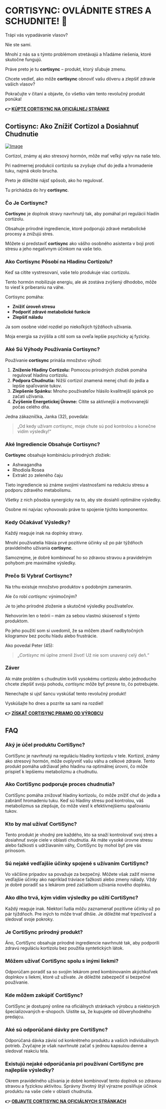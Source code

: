 # CORTISYNC: OVLÁDNITE STRES A SCHUDNITE! 💪

Trápi vás vypadávanie vlasov? 

Nie ste sami. 

Mnohí z nás sa s týmto problémom stretávajú a hľadáme riešenia, ktoré skutočne fungujú. 

Práve preto je tu **cortisync** – produkt, ktorý sľubuje zmenu. 

Chcete vedieť, ako môže **cortisync** obnoviť vašu dôveru a zlepšiť zdravie vašich vlasov? 

Pokračujte v čítaní a objavte, čo všetko vám tento revolučný produkt ponúka!



**👉 [KÚPTE CORTISYNC NA OFICIÁLNEJ STRÁNKE](https://gchaffi.com/7bhnDRwm)**

## Cortisync: Ako Znížiť Cortizol a Dosiahnuť Chudnutie

[![Image](https://www2.sellhealth.com/239/cortisync_5_1a.jpg)](https://gchaffi.com/7bhnDRwm)

Cortizol, známy aj ako stresový hormón, môže mať veľký vplyv na naše telo. 

Pri nadmernej produkcii cortizolu sa zvyšuje chuť do jedla a hromadenie tuku, najmä okolo brucha.

Preto je dôležité nájsť spôsob, ako ho regulovať.

Tu prichádza do hry **cortisync**.

### Čo Je Cortisync?

**Cortisync** je doplnok stravy navrhnutý tak, aby pomáhal pri regulácii hladín cortizolu. 

Obsahuje prírodné ingrediencie, ktoré podporujú zdravé metabolické procesy a znižujú stres.

Môžete si predstaviť **cortisync** ako vášho osobného asistenta v boji proti stresu a jeho negatívnym účinkom na vaše telo.

### Ako Cortisync Pôsobí na Hladinu Cortizolu?

Keď sa cítite vystresovaní, vaše telo produkuje viac cortizolu. 

Tento hormón mobilizuje energiu, ale ak zostáva zvýšený dlhodobo, môže to viesť k priberaniu na váhe. 

Cortisync pomáha:

- **Znížiť úroveň stresu**
- **Podporiť zdravé metabolické funkcie**
- **Zlepšiť náladu**

Ja som osobne videl rozdiel po niekoľkých týždňoch užívania. 

Moja energia sa zvýšila a cítil som sa oveľa lepšie psychicky aj fyzicky.

### Aké Sú Výhody Používania Cortisync?

Používanie **cortisync** prináša množstvo výhod:

1. **Zníženie Hladiny Cortizolu:** Pomocou prírodných zložiek pomáha regulovať hladinu cortizolu.
2. **Podpora Chudnutia:** Nižší cortizol znamená menej chuti do jedla a lepšie spaľovanie tukov.
3. **Zlepšenie Spánku:** Mnoho používateľov hlásilo kvalitnejší spánok po začatí užívania.
4. **Zvýšenie Energetickej Úrovne:** Cítite sa aktívnejší a motivovanejší počas celého dňa.

Jedna zákazníčka, Janka (32), povedala:

> „Od kedy užívam *cortisync*, moje chute sú pod kontrolou a konečne vidím výsledky!“

### Aké Ingrediencie Obsahuje Cortisync?

**Cortisync** obsahuje kombináciu prírodných zložiek:

- Ashwagandha
- Rhodiola Rosea
- Extrakt zo zeleného čaju

Tieto ingrediencie sú známe svojimi vlastnosťami na redukciu stresu a podporu zdravého metabolismu.

Všetky z nich pôsobia synergicky na to, aby ste dosiahli optimálne výsledky.

Osobne mi najviac vyhovovalo práve to spojenie týchto komponentov.

### Kedy Očakávať Výsledky?

Každý reaguje inak na doplnky stravy. 

Mnohí používatelia hlásia prvé pozitívne účinky už po pár týždňoch pravidelného užívania **cortisync**.

Samozrejme, je dobré kombinovať ho so zdravou stravou a pravidelným pohybom pre maximálne výsledky.

### Prečo Si Vybrať Cortisync?

Na trhu existuje množstvo produktov s podobným zameraním. 

Ale čo robí *cortisync* výnimočným? 

Je to jeho prírodné zloženie a skutočné výsledky používateľov. 

Nehovorím len o teórii – mám za sebou vlastnú skúsenosť s týmto produktom.

Po jeho použití som si uvedomil, že sa môžem zbaviť nadbytočných kilogramov bez pocitu hladu alebo frustrácie.

Ako povedal Peter (45):

> „*Cortisync* mi úplne zmenil život! Už nie som unavený celý deň.“

### Záver

Ak máte problém s chudnutím kvôli vysokému cortizolu alebo jednoducho chcete zlepšiť svoju pohodu, *cortisync* môže byť presne to, čo potrebujete. 

Nenechajte si ujsť šancu vyskúšať tento revolučný produkt!

Vyskúšajte ho dnes a pozrite sa sami na rozdiel!



**👉 [ZÍSKAŤ CORTISYNC PRIAMO OD VÝROBCU](https://gchaffi.com/7bhnDRwm)**

## FAQ

### Aký je účel produktu CortiSync?
CortiSync je navrhnutý na reguláciu hladiny kortizolu v tele. Kortizol, známy ako stresový hormón, môže ovplyvniť vašu váhu a celkové zdravie. Tento produkt pomáha udržiavať jeho hladinu na optimálnej úrovni, čo môže prispieť k lepšiemu metabolizmu a chudnutiu.

### Ako CortiSync podporuje proces chudnutia?
CortiSync pomáha znižovať hladiny kortizolu, čo môže znížiť chuť do jedla a zabrániť hromadeniu tuku. Keď sú hladiny stresu pod kontrolou, váš metabolizmus sa zlepšuje, čo môže viesť k efektívnejšiemu spaľovaniu tukov.

### Kto by mal užívať CortiSync?
Tento produkt je vhodný pre každého, kto sa snaží kontrolovať svoj stres a dosiahnuť svoje ciele v oblasti chudnutia. Ak máte vysoké úrovne stresu alebo ťažkosti s udržiavaním váhy, CortiSync by mohol byť pre vás prínosom.

### Sú nejaké vedľajšie účinky spojené s užívaním CortiSync?
Vo väčšine prípadov sa považuje za bezpečný. Môžete však zažiť mierne vedľajšie účinky ako napríklad tráviace ťažkosti alebo zmeny nálady. Vždy je dobré poradiť sa s lekárom pred začiatkom užívania nového doplnku.

### Ako dlho trvá, kým vidím výsledky po užití CortiSync?
Každý reaguje inak. Niektorí ľudia môžu zaznamenať pozitívne účinky už po pár týždňoch. Pre iných to môže trvať dlhšie. Je dôležité mať trpezlivosť a sledovať svoje pokroky.

### Je CortiSync prírodný produkt?
Áno, CortiSync obsahuje prírodné ingrediencie navrhnuté tak, aby podporili zdravú reguláciu kortizolu bez použitia syntetických látok.

### Môžem užívať CortiSync spolu s inými liekmi?
Odporúčam poradiť sa so svojím lekárom pred kombinovaním akýchkoľvek doplnkov s liekmi, ktoré už užívate. Je dôležité zabezpečiť si bezpečné používanie.

### Kde môžem zakúpiť CortiSync?
CortiSync je dostupný online na oficiálnych stránkach výrobcu a niektorých špecializovaných e-shopoch. Uistite sa, že kupujete od dôveryhodného predajcu.

### Aké sú odporúčané dávky pre CortiSync?
Odporúčaná dávka závisí od konkrétneho produktu a vašich individuálnych potrieb. Zvyčajne je však navrhnuté začať s jednou kapsulou denne a sledovať reakciu tela.

### Existujú nejaké odporúčania pri používaní CortiSync pre najlepšie výsledky?
Okrem pravidelného užívania je dobré kombinovať tento doplnok so zdravou stravou a fyzickou aktivitou. Správny životný štýl výrazne posilňuje účinok produktu na vaše ciele v oblasti chudnutia.



**👉 [OBJAVTE CORTISYNC NA OFICIÁLNYCH STRÁNKACH](https://gchaffi.com/7bhnDRwm)**